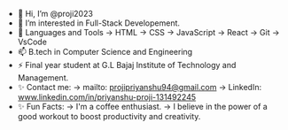 - 👋 Hi, I’m @proji2023
- 👀 I’m interested in Full-Stack Developement.
- 🌱 Languages and Tools
     -> HTML
     -> CSS
     -> JavaScript
     -> React
     -> Git
     -> VsCode
- 📫 B.tech in Computer Science and Engineering
- ⚡ Final year student at G.L Bajaj Institute of Technology and Management.
- ✨ Contact me:
     -> mailto: projipriyanshu94@gmail.com
     -> LinkedIn: www.linkedin.com/in/priyanshu-proji-131492245 
- ✨ Fun Facts:
     -> I'm a coffee enthusiast.
     -> I believe in the power of a good workout to boost productivity and creativity.
